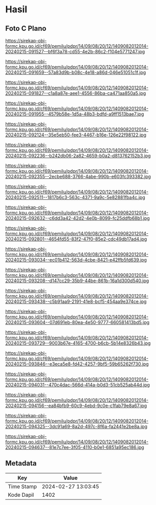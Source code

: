 # Hasil

## Foto C Plano

https://sirekap-obj-formc.kpu.go.id/cf69/pemilu/pdpr/14/09/08/20/12/1409082012014-20240215-091527--bf6f3a78-cd55-4e2b-86c2-f104e5771247.jpg

https://sirekap-obj-formc.kpu.go.id/cf69/pemilu/pdpr/14/09/08/20/12/1409082012014-20240215-091659--57a83d9b-b08c-4e18-a86d-046e51051c1f.jpg

https://sirekap-obj-formc.kpu.go.id/cf69/pemilu/pdpr/14/09/08/20/12/1409082012014-20240215-091827--c1a8a87e-aee1-4556-86ba-ca471aa850a5.jpg

https://sirekap-obj-formc.kpu.go.id/cf69/pemilu/pdpr/14/09/08/20/12/1409082012014-20240215-091955--4579b58e-1d5a-48b3-bdfd-a9ff1513bae7.jpg

https://sirekap-obj-formc.kpu.go.id/cf69/pemilu/pdpr/14/09/08/20/12/1409082012014-20240215-092124--35e5eb50-fee3-4467-b16e-126e22f98122.jpg

https://sirekap-obj-formc.kpu.go.id/cf69/pemilu/pdpr/14/09/08/20/12/1409082012014-20240215-092236--b242db06-2a82-4659-b0a2-d813762152b3.jpg

https://sirekap-obj-formc.kpu.go.id/cf69/pemilu/pdpr/14/09/08/20/12/1409082012014-20240215-092355--2ecbe688-3766-4abe-990b-e603fc393382.jpg

https://sirekap-obj-formc.kpu.go.id/cf69/pemilu/pdpr/14/09/08/20/12/1409082012014-20240215-092511--1817b6c3-563c-4371-9a9c-5e82881fba4c.jpg

https://sirekap-obj-formc.kpu.go.id/cf69/pemilu/pdpr/14/09/08/20/12/1409082012014-20240215-092632--c6dd3a42-42d2-4e0b-8099-fc25ddfb68b1.jpg

https://sirekap-obj-formc.kpu.go.id/cf69/pemilu/pdpr/14/09/08/20/12/1409082012014-20240215-092801--4654fd55-83f2-47f0-85e2-cdc49db17ad4.jpg

https://sirekap-obj-formc.kpu.go.id/cf69/pemilu/pdpr/14/09/08/20/12/1409082012014-20240215-093034--ec01b412-563d-4cbe-8421-e42ffb5fd639.jpg

https://sirekap-obj-formc.kpu.go.id/cf69/pemilu/pdpr/14/09/08/20/12/1409082012014-20240215-093208--d147cc29-35b9-44be-861b-16a1d300d540.jpg

https://sirekap-obj-formc.kpu.go.id/cf69/pemilu/pdpr/14/09/08/20/12/1409082012014-20240215-093438--c5b91aa9-2191-41e8-bcf5-454aa9e374ce.jpg

https://sirekap-obj-formc.kpu.go.id/cf69/pemilu/pdpr/14/09/08/20/12/1409082012014-20240215-093604--07d691eb-80ea-4e50-9777-660581413bd5.jpg

https://sirekap-obj-formc.kpu.go.id/cf69/pemilu/pdpr/14/09/08/20/12/1409082012014-20240215-093729--9003b67e-4165-4700-b6cb-5b14e8326b43.jpg

https://sirekap-obj-formc.kpu.go.id/cf69/pemilu/pdpr/14/09/08/20/12/1409082012014-20240215-093846--e3eca5e8-fd42-4257-9bf5-59b65262f730.jpg

https://sirekap-obj-formc.kpu.go.id/cf69/pemilu/pdpr/14/09/08/20/12/1409082012014-20240215-094031--470c4dac-566d-414a-b0d3-51cb525ab44d.jpg

https://sirekap-obj-formc.kpu.go.id/cf69/pemilu/pdpr/14/09/08/20/12/1409082012014-20240215-094156--ea84bfb9-60c9-4ebd-9c0e-c1fab79e8a67.jpg

https://sirekap-obj-formc.kpu.go.id/cf69/pemilu/pdpr/14/09/08/20/12/1409082012014-20240215-094325--3dc91a69-8a2d-497c-8f6a-fa2441e2be8a.jpg

https://sirekap-obj-formc.kpu.go.id/cf69/pemilu/pdpr/14/09/08/20/12/1409082012014-20240215-094637--81e7c7ee-3f05-4110-b0e1-6851a95ec186.jpg


## Metadata

| Key        | Value               |
| ---------- | ------------------- |
| Time Stamp | 2024-02-27 13:03:45 |
| Kode Dapil | 1402                |



